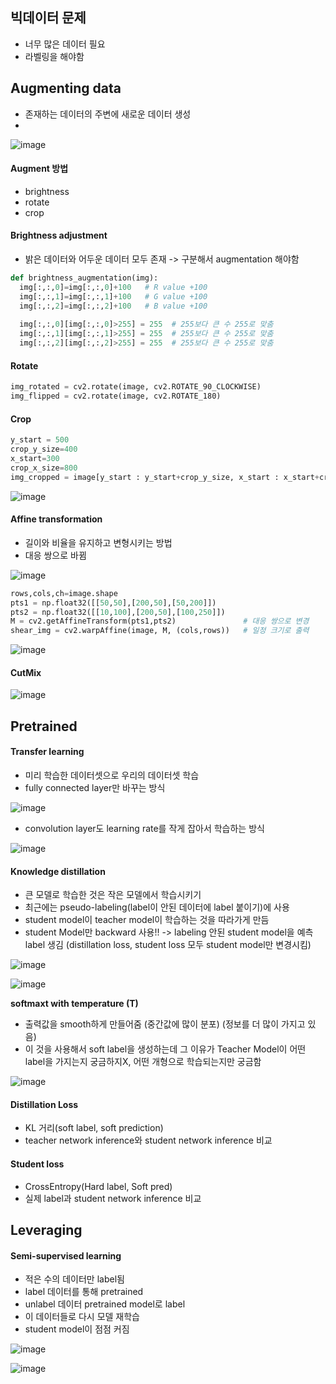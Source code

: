 ## 빅데이터 문제
* 너무 많은 데이터 필요
* 라벨링을 해야함

## Augmenting data
* 존재하는 데이터의 주변에 새로운 데이터 생성
* 
![image](https://user-images.githubusercontent.com/63588046/156956983-8194c1a7-54e9-4e28-b90f-144031b5acea.png)

#### Augment 방법
* brightness
* rotate
* crop

#### Brightness adjustment
* 밝은 데이터와 어두운 데이터 모두 존재 -> 구분해서 augmentation 해야함
``` python
def brightness_augmentation(img):
  img[:,:,0]=img[:,:,0]+100   # R value +100
  img[:,:,1]=img[:,:,1]+100   # G value +100
  img[:,:,2]=img[:,:,2]+100   # B value +100
  
  img[:,:,0][img[:,:,0]>255] = 255  # 255보다 큰 수 255로 맞춤
  img[:,:,1][img[:,:,1]>255] = 255  # 255보다 큰 수 255로 맞춤
  img[:,:,2][img[:,:,2]>255] = 255  # 255보다 큰 수 255로 맞춤
```

#### Rotate
```python
img_rotated = cv2.rotate(image, cv2.ROTATE_90_CLOCKWISE)
img_flipped = cv2.rotate(image, cv2.ROTATE_180)
```

#### Crop
```python
y_start = 500
crop_y_size=400
x_start=300
crop_x_size=800
img_cropped = image[y_start : y_start+crop_y_size, x_start : x_start+crop_x_size, :]
```
![image](https://user-images.githubusercontent.com/63588046/156957812-54d3033b-5aef-49e7-a5ac-55a14c376bba.png)


#### Affine transformation
* 길이와 비율을 유지하고 변형시키는 방법
* 대응 쌍으로 바뀜

![image](https://user-images.githubusercontent.com/63588046/156957941-3c2612b7-da41-4726-ae60-101cdcc38230.png)
```python
rows,cols,ch=image.shape
pts1 = np.float32([[50,50],[200,50],[50,200]])
pts2 = np.float32([[10,100],[200,50],[100,250]])
M = cv2.getAffineTransform(pts1,pts2)               # 대응 쌍으로 변경
shear_img = cv2.warpAffine(image, M, (cols,rows))   # 일정 크기로 출력
```
![image](https://user-images.githubusercontent.com/63588046/156958554-858edc66-5d3d-4bee-81c0-6a4afbecd1c7.png)


#### CutMix
![image](https://user-images.githubusercontent.com/63588046/156958712-7e1cb06b-ffa2-4b14-8d1d-3337e6c225bc.png)


## Pretrained 
#### Transfer learning
* 미리 학습한 데이터셋으로 우리의 데이터셋 학습
* fully connected layer만 바꾸는 방식

![image](https://user-images.githubusercontent.com/63588046/156959100-1705139d-65c7-456b-ab0d-0188b05e3b72.png)
* convolution layer도 learning rate를 작게 잡아서 학습하는 방식

![image](https://user-images.githubusercontent.com/63588046/156959212-595c7b00-f593-43e0-941c-27611e1243a0.png)

#### Knowledge distillation
* 큰 모델로 학습한 것은 작은 모델에서 학습시키기
* 최근에는 pseudo-labeling(label이 안된 데이터에 label 붙이기)에 사용
* student model이 teacher model이 학습하는 것을 따라가게 만듬 
* student Model만 backward 사용!! -> labeling 안된 student model을 예측 label 생김 (distillation loss, student loss 모두 student model만 변경시킴)

![image](https://user-images.githubusercontent.com/63588046/156959916-fc2aa1bd-312b-499a-94f1-5880534a71a6.png)

![image](https://user-images.githubusercontent.com/63588046/156960226-fbf27d2c-ed0d-4cdd-b739-6267ab1bfa2c.png)

**softmaxt with temperature (T)**

* 출력값을 smooth하게 만들어줌 (중간값에 많이 분포) (정보를 더 많이 가지고 있음)
* 이 것을 사용해서 soft label을 생성하는데 그 이유가 Teacher Model이 어떤 label을 가지는지 궁금하지X, 어떤 개형으로 학습되는지만 궁금함

![image](https://user-images.githubusercontent.com/63588046/156960625-ee750c94-eb71-4597-8ad5-b236128b7d30.png)


#### Distillation Loss
* KL 거리(soft label, soft prediction)
* teacher network inference와 student network inference 비교

#### Student loss
* CrossEntropy(Hard label, Soft pred)
* 실제 label과 student network inference 비교

## Leveraging
#### Semi-supervised learning
* 적은 수의 데이터만 label됨
* label 데이터를 통해 pretrained
* unlabel 데이터 pretrained model로 label
* 이 데이터들로 다시 모델 재학습
* student model이 점점 커짐

![image](https://user-images.githubusercontent.com/63588046/156961514-8894dbfe-0b8b-4b61-81bc-5b7f16ab1e40.png)

![image](https://user-images.githubusercontent.com/63588046/156961963-02859637-4938-4211-83ec-6e5158043aa0.png)






